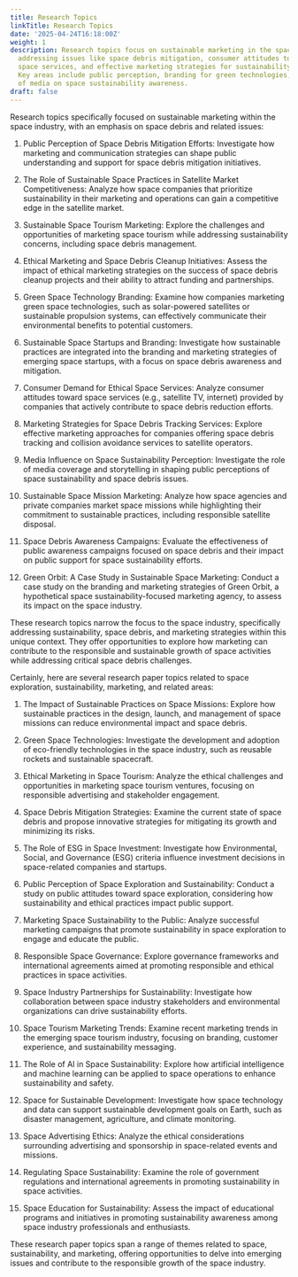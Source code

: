 ```yaml
---
title: Research Topics
linkTitle: Research Topics
date: '2025-04-24T16:18:00Z'
weight: 1
description: Research topics focus on sustainable marketing in the space industry,
  addressing issues like space debris mitigation, consumer attitudes towards ethical
  space services, and effective marketing strategies for sustainability initiatives.
  Key areas include public perception, branding for green technologies, and the impact
  of media on space sustainability awareness.
draft: false
---
```



Research topics specifically focused on sustainable marketing within the space industry, with an emphasis on space debris and related issues:

1. Public Perception of Space Debris Mitigation Efforts: Investigate how marketing and communication strategies can shape public understanding and support for space debris mitigation initiatives.

1. The Role of Sustainable Space Practices in Satellite Market Competitiveness: Analyze how space companies that prioritize sustainability in their marketing and operations can gain a competitive edge in the satellite market.

1. Sustainable Space Tourism Marketing: Explore the challenges and opportunities of marketing space tourism while addressing sustainability concerns, including space debris management.

1. Ethical Marketing and Space Debris Cleanup Initiatives: Assess the impact of ethical marketing strategies on the success of space debris cleanup projects and their ability to attract funding and partnerships.

1. Green Space Technology Branding: Examine how companies marketing green space technologies, such as solar-powered satellites or sustainable propulsion systems, can effectively communicate their environmental benefits to potential customers.

1. Sustainable Space Startups and Branding: Investigate how sustainable practices are integrated into the branding and marketing strategies of emerging space startups, with a focus on space debris awareness and mitigation.

1. Consumer Demand for Ethical Space Services: Analyze consumer attitudes toward space services (e.g., satellite TV, internet) provided by companies that actively contribute to space debris reduction efforts.

1. Marketing Strategies for Space Debris Tracking Services: Explore effective marketing approaches for companies offering space debris tracking and collision avoidance services to satellite operators.

1. Media Influence on Space Sustainability Perception: Investigate the role of media coverage and storytelling in shaping public perceptions of space sustainability and space debris issues.

1. Sustainable Space Mission Marketing: Analyze how space agencies and private companies market space missions while highlighting their commitment to sustainable practices, including responsible satellite disposal.

1. Space Debris Awareness Campaigns: Evaluate the effectiveness of public awareness campaigns focused on space debris and their impact on public support for space sustainability efforts.

1. Green Orbit: A Case Study in Sustainable Space Marketing: Conduct a case study on the branding and marketing strategies of Green Orbit, a hypothetical space sustainability-focused marketing agency, to assess its impact on the space industry.

These research topics narrow the focus to the space industry, specifically addressing sustainability, space debris, and marketing strategies within this unique context. They offer opportunities to explore how marketing can contribute to the responsible and sustainable growth of space activities while addressing critical space debris challenges.



Certainly, here are several research paper topics related to space exploration, sustainability, marketing, and related areas:

1. The Impact of Sustainable Practices on Space Missions: Explore how sustainable practices in the design, launch, and management of space missions can reduce environmental impact and space debris.

1. Green Space Technologies: Investigate the development and adoption of eco-friendly technologies in the space industry, such as reusable rockets and sustainable spacecraft.

1. Ethical Marketing in Space Tourism: Analyze the ethical challenges and opportunities in marketing space tourism ventures, focusing on responsible advertising and stakeholder engagement.

1. Space Debris Mitigation Strategies: Examine the current state of space debris and propose innovative strategies for mitigating its growth and minimizing its risks.

1. The Role of ESG in Space Investment: Investigate how Environmental, Social, and Governance (ESG) criteria influence investment decisions in space-related companies and startups.

1. Public Perception of Space Exploration and Sustainability: Conduct a study on public attitudes toward space exploration, considering how sustainability and ethical practices impact public support.

1. Marketing Space Sustainability to the Public: Analyze successful marketing campaigns that promote sustainability in space exploration to engage and educate the public.

1. Responsible Space Governance: Explore governance frameworks and international agreements aimed at promoting responsible and ethical practices in space activities.

1. Space Industry Partnerships for Sustainability: Investigate how collaboration between space industry stakeholders and environmental organizations can drive sustainability efforts.

1. Space Tourism Marketing Trends: Examine recent marketing trends in the emerging space tourism industry, focusing on branding, customer experience, and sustainability messaging.

1. The Role of AI in Space Sustainability: Explore how artificial intelligence and machine learning can be applied to space operations to enhance sustainability and safety.

1. Space for Sustainable Development: Investigate how space technology and data can support sustainable development goals on Earth, such as disaster management, agriculture, and climate monitoring.

1. Space Advertising Ethics: Analyze the ethical considerations surrounding advertising and sponsorship in space-related events and missions.

1. Regulating Space Sustainability: Examine the role of government regulations and international agreements in promoting sustainability in space activities.

1. Space Education for Sustainability: Assess the impact of educational programs and initiatives in promoting sustainability awareness among space industry professionals and enthusiasts.

These research paper topics span a range of themes related to space, sustainability, and marketing, offering opportunities to delve into emerging issues and contribute to the responsible growth of the space industry.